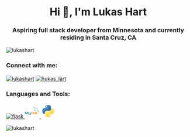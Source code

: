 <h1 align="center">Hi 👋, I'm Lukas Hart</h1>
<h3 align="center">Aspiring full stack developer from Minnesota and currently residing in Santa Cruz, CA</h3>

<p align="left"> <img src="https://komarev.com/ghpvc/?username=lukashart&label=Profile%20views&color=0e75b6&style=flat" alt="lukashart" /> </p>

<h3 align="left">Connect with me:</h3>
<p align="left">
<a href="https://linkedin.com/in/lukashart" target="blank"><img align="center" src="https://raw.githubusercontent.com/rahuldkjain/github-profile-readme-generator/master/src/images/icons/Social/linked-in-alt.svg" alt="lukashart" height="30" width="40" /></a>
<a href="https://instagram.com/hukaslart" target="blank"><img align="center" src="https://raw.githubusercontent.com/rahuldkjain/github-profile-readme-generator/master/src/images/icons/Social/instagram.svg" alt="hukas_lart" height="30" width="40" /></a>
</p>

<h3 align="left">Languages and Tools:</h3>
<p align="left"> <a href="https://flask.palletsprojects.com/" target="_blank" rel="noreferrer"> <img src="https://www.vectorlogo.zone/logos/pocoo_flask/pocoo_flask-icon.svg" alt="flask" width="40" height="40"/> </a> <a href="https://www.mysql.com/" target="_blank" rel="noreferrer"> <img src="https://raw.githubusercontent.com/devicons/devicon/master/icons/mysql/mysql-original-wordmark.svg" alt="mysql" width="40" height="40"/> </a> <a href="https://www.python.org" target="_blank" rel="noreferrer"> <img src="https://raw.githubusercontent.com/devicons/devicon/master/icons/python/python-original.svg" alt="python" width="40" height="40"/> </a> </p>

<p><img align="center" src="https://github-readme-stats.vercel.app/api/top-langs?username=lukashart&show_icons=true&locale=en&layout=compact" alt="lukashart" /></p>

